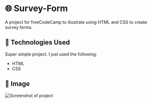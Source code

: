 # 🌐 Survey-Form
A project for freeCodeCamp to illustrate using HTML and CSS to create survey forms.

## 🔧 Technologies Used
Super simple project. I just used the following: 
* HTML
* CSS 

## 🚀 Image
![Screenshot of project](https://i.imgur.com/fv1LIN8.png)
